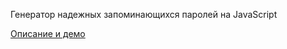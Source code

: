 Генератор надежных запоминающихся паролей на JavaScript

[Описание и демо](http://omgovich.github.com/omgopass/)
